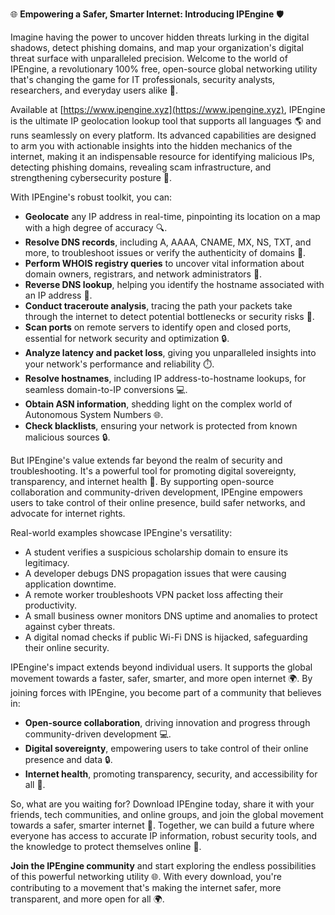 🌐 **Empowering a Safer, Smarter Internet: Introducing IPEngine** 🛡️

Imagine having the power to uncover hidden threats lurking in the digital shadows, detect phishing domains, and map your organization's digital threat surface with unparalleled precision. Welcome to the world of IPEngine, a revolutionary 100% free, open-source global networking utility that's changing the game for IT professionals, security analysts, researchers, and everyday users alike 🚀.

Available at [https://www.ipengine.xyz](https://www.ipengine.xyz), IPEngine is the ultimate IP geolocation lookup tool that supports all languages 🌎 and runs seamlessly on every platform. Its advanced capabilities are designed to arm you with actionable insights into the hidden mechanics of the internet, making it an indispensable resource for identifying malicious IPs, detecting phishing domains, revealing scam infrastructure, and strengthening cybersecurity posture 🔐.

With IPEngine's robust toolkit, you can:

*   **Geolocate** any IP address in real-time, pinpointing its location on a map with a high degree of accuracy 🔍.
*   **Resolve DNS records**, including A, AAAA, CNAME, MX, NS, TXT, and more, to troubleshoot issues or verify the authenticity of domains 📡.
*   **Perform WHOIS registry queries** to uncover vital information about domain owners, registrars, and network administrators 🔑.
*   **Reverse DNS lookup**, helping you identify the hostname associated with an IP address 🔄.
*   **Conduct traceroute analysis**, tracing the path your packets take through the internet to detect potential bottlenecks or security risks 🚗.
*   **Scan ports** on remote servers to identify open and closed ports, essential for network security and optimization 🔒.
*   **Analyze latency and packet loss**, giving you unparalleled insights into your network's performance and reliability ⏱️.
*   **Resolve hostnames**, including IP address-to-hostname lookups, for seamless domain-to-IP conversions 💻.
*   **Obtain ASN information**, shedding light on the complex world of Autonomous System Numbers 🌐.
*   **Check blacklists**, ensuring your network is protected from known malicious sources 🔒.

But IPEngine's value extends far beyond the realm of security and troubleshooting. It's a powerful tool for promoting digital sovereignty, transparency, and internet health 🌟. By supporting open-source collaboration and community-driven development, IPEngine empowers users to take control of their online presence, build safer networks, and advocate for internet rights.

Real-world examples showcase IPEngine's versatility:

*   A student verifies a suspicious scholarship domain to ensure its legitimacy.
*   A developer debugs DNS propagation issues that were causing application downtime.
*   A remote worker troubleshoots VPN packet loss affecting their productivity.
*   A small business owner monitors DNS uptime and anomalies to protect against cyber threats.
*   A digital nomad checks if public Wi-Fi DNS is hijacked, safeguarding their online security.

IPEngine's impact extends beyond individual users. It supports the global movement towards a faster, safer, smarter, and more open internet 🌍. By joining forces with IPEngine, you become part of a community that believes in:

*   **Open-source collaboration**, driving innovation and progress through community-driven development 💻.
*   **Digital sovereignty**, empowering users to take control of their online presence and data 🔒.
*   **Internet health**, promoting transparency, security, and accessibility for all 🌟.

So, what are you waiting for? Download IPEngine today, share it with your friends, tech communities, and online groups, and join the global movement towards a safer, smarter internet 🚀. Together, we can build a future where everyone has access to accurate IP information, robust security tools, and the knowledge to protect themselves online 🔑.

**Join the IPEngine community** and start exploring the endless possibilities of this powerful networking utility 🌐. With every download, you're contributing to a movement that's making the internet safer, more transparent, and more open for all 🌍.